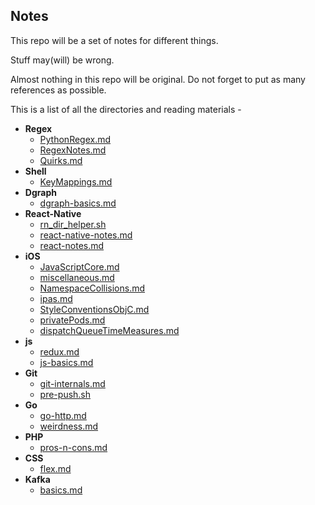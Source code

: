 ## Notes
This repo will be a set of notes for different things.

Stuff may(will) be wrong. 

Almost nothing in this repo will be original. Do not forget to put as many references as possible.

This is a list of all the directories and reading materials - 

<!-- LABEL_BEGIN -->
- **Regex**
  - [PythonRegex.md](https://github.com/gnithin/Notes/tree/master/Notes/Regex/PythonRegex.md)
  - [RegexNotes.md](https://github.com/gnithin/Notes/tree/master/Notes/Regex/RegexNotes.md)
  - [Quirks.md](https://github.com/gnithin/Notes/tree/master/Notes/Regex/Quirks.md)
- **Shell**
  - [KeyMappings.md](https://github.com/gnithin/Notes/tree/master/Notes/Shell/KeyMappings.md)
- **Dgraph**
  - [dgraph-basics.md](https://github.com/gnithin/Notes/tree/master/Notes/Dgraph/dgraph-basics.md)
- **React-Native**
  - [rn_dir_helper.sh](https://github.com/gnithin/Notes/tree/master/Notes/React-Native/rn_dir_helper.sh)
  - [react-native-notes.md](https://github.com/gnithin/Notes/tree/master/Notes/React-Native/react-native-notes.md)
  - [react-notes.md](https://github.com/gnithin/Notes/tree/master/Notes/React-Native/react-notes.md)
- **iOS**
  - [JavaScriptCore.md](https://github.com/gnithin/Notes/tree/master/Notes/iOS/JavaScriptCore.md)
  - [miscellaneous.md](https://github.com/gnithin/Notes/tree/master/Notes/iOS/miscellaneous.md)
  - [NamespaceCollisions.md](https://github.com/gnithin/Notes/tree/master/Notes/iOS/NamespaceCollisions.md)
  - [ipas.md](https://github.com/gnithin/Notes/tree/master/Notes/iOS/ipas.md)
  - [StyleConventionsObjC.md](https://github.com/gnithin/Notes/tree/master/Notes/iOS/StyleConventionsObjC.md)
  - [privatePods.md](https://github.com/gnithin/Notes/tree/master/Notes/iOS/privatePods.md)
  - [dispatchQueueTimeMeasures.md](https://github.com/gnithin/Notes/tree/master/Notes/iOS/dispatchQueueTimeMeasures.md)
- **js**
  - [redux.md](https://github.com/gnithin/Notes/tree/master/Notes/js/redux.md)
  - [js-basics.md](https://github.com/gnithin/Notes/tree/master/Notes/js/js-basics.md)
- **Git**
  - [git-internals.md](https://github.com/gnithin/Notes/tree/master/Notes/Git/git-internals.md)
  - [pre-push.sh](https://github.com/gnithin/Notes/tree/master/Notes/Git/pre-push.sh)
- **Go**
  - [go-http.md](https://github.com/gnithin/Notes/tree/master/Notes/Go/go-http.md)
  - [weirdness.md](https://github.com/gnithin/Notes/tree/master/Notes/Go/weirdness.md)
- **PHP**
  - [pros-n-cons.md](https://github.com/gnithin/Notes/tree/master/Notes/PHP/pros-n-cons.md)
- **CSS**
  - [flex.md](https://github.com/gnithin/Notes/tree/master/Notes/CSS/flex.md)
- **Kafka**
  - [basics.md](https://github.com/gnithin/Notes/tree/master/Notes/Kafka/basics.md)

<!-- LABEL_END -->